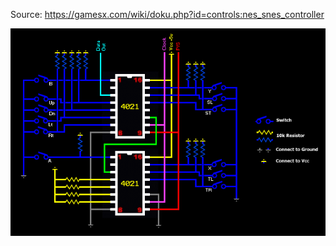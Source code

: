 Source: https://gamesx.com/wiki/doku.php?id=controls:nes_snes_controller

![snesnesicschem.gif](snesnesicschem.gif)
